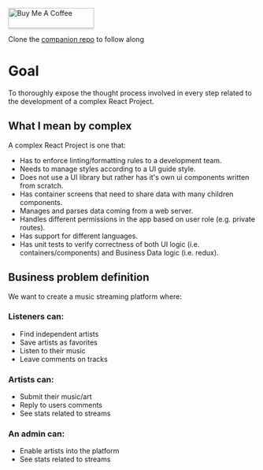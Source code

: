 <a href="https://www.buymeacoffee.com/2kaTCuq" target="_blank"><img src="https://www.buymeacoffee.com/assets/img/custom_images/orange_img.png" alt="Buy Me A Coffee" style="height: 41px !important;width: 174px !important;box-shadow: 0px 3px 2px 0px rgba(190, 190, 190, 0.5) !important;-webkit-box-shadow: 0px 3px 2px 0px rgba(190, 190, 190, 0.5) !important;" ></a>

Clone the [companion repo](https://github.com/champi-dev/structuring-react-apps-companion) to follow along

# Goal
To thoroughly expose the thought process involved in every step related to the development of a complex React Project.

## What I mean by complex
A complex React Project is one that:

* Has to enforce linting/formatting rules to a development team.
* Needs to manage styles according to a UI guide style.
* Does not use a UI library but rather has it's own ui components written from scratch.
* Has container screens that need to share data with many children components.
* Manages and parses data coming from a web server.
* Handles different permissions in the app based on user role (e.g. private routes).
* Has support for different languages.
* Has unit tests to verify correctness of both UI logic (i.e. containers/components) and Business Data logic (i.e. redux).

## Business problem definition
We want to create a music streaming platform where:

### Listeners can:
* Find independent artists
* Save artists as favorites
* Listen to their music
* Leave comments on tracks

### Artists can:
* Submit their music/art
* Reply to users comments
* See stats related to streams

### An admin can:
* Enable artists into the platform
* See stats related to streams